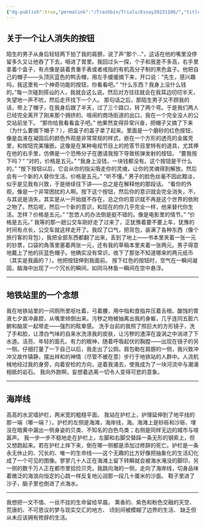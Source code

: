 ```yaml
---
{"dg-publish":true,"permalink":"/Trashbin/Trials/Essay20231106/","title":"231106-231111|一些文字线索","created":"","updated":""}
---
```


## 关于一个让人消失的按钮

陌生的男子从身后轻轻两下拍了我的肩膀，说了声“那个...”，这话在他的嘴里没停留多久又让他吞了下去，咽进了胃里。我回过头一探，个子和我差不多高，右手里拿着个盒子，有点像是装着贵重手表或者戒指的有机高分子制的黑色盒子。他把自己的帽子——头顶灰蓝色的鸭舌帽，用左手缓缓摘下来，开口说：“先生，感兴趣吗，我这里有一个神奇功能的按钮，你看看吧。”
“什么东西？我身上没什么钱的。”每一次碰到搭讪的人，我就会这么说。然后对方往往就会在我耳边叨叨半天，失望地一声不吭，然后走开找下一个人。
那句话之后，那陌生男子又不顾我的话，带上了帽子，在我身后跟了半天，过了三个路口，转了两个弯。于是我们两人已经完全离开了刚来那个拥挤的、喧闹的商场街道的出口，我在一个完全没人的公交站前坐下。
“那你给我看看盒子吧。”
他果然变得异常兴奋，把帽子又摘了下来（为什么要摘下帽子？），把盒子的盖子拿了起来。里面是一个磨砂的红色按钮，像是血液在凝固后的颜色外观是非常常规的样式，嵌在一个方形的透亮的金属壳里，和按钮完美镶嵌。这像是在某种电视节目上的抢答节目里特有的道具，尤其捧在他的右手里，仿佛是一个恐怖分子在邀请我按下导致核弹发射的按钮。
“要我按下吗？“
“对的，价格是五元。”
“我身上没钱，一块钱都没有。这个按钮是干什么的。”
“按下按钮以后，它会从你的指尖吸走你的灵魂，让你的灵魂得到解放。然后会有一个新的人替你生活。价格是五元。”
“听不懂。”
男子的脸色丝毫不因此黯淡，似乎是见我有兴致，于是继续往下讲——总之是在解释他的那段话。
“看你的外观，像是一个非常困扰的人啊。按下这个按钮，然后你的意识就会完全消失，不，与其说是消失，其实是从一开始就不存在，总之你的意识就不再是这个世界的依附之物了。然后呢，然后一个新的意识，和现在的你几乎完全一样，他来替代你生活。怎样？价格是五元。”
“忽悠人的办法倒是挺不错的。像是电影里的情节。”
“价格是五元。”
我等的那一趟公交车刚好走了过来了，正犹豫着要不要上车，犹豫的时间有点长，公交车就这样走开了。我叹了口气，把背包，装满了各种东西（像个旅行客的背包），我把全部东西都翻了出来，丢到了地上——书本里夹着一张一元的钞票，口袋的角落里塞着两张一元，还有我的草稿本里夹着一张两元。男子得意地戴上了他的灰蓝色帽子。他确实没有常识，收下了那张不知道哪来的两元纸币（其实是我画的？）。他把按钮伸到我面前。
按下红色的按钮时，空气在一瞬间凝固，脑海中出现了一个冗长的瞬间，如同马林鱼一瞬间在空中悬浮。

***

## 地铁站里的一个念想
我在地铁站里的一间厕所里呕吐着，弓着腰，用中指和食指并压着舌根。酸蚀的胃液七夕直冲鼻腔，从嘴里倾倒出来。污秽之物被抽离出我的身躯，几乎连同五脏六腑和脑浆一起带走——强烈的眩晕感。
洗手台前的我照了照巨大的方形镜子，洗了手和脸，让漂白气味的自来水洗涤我的皮肤，让污秽的渣滓在漩涡之中淌进了下水道。洁亮、年轻的面孔、有力的眼神，随着呼吸起伏的胸膛——出现在镜子的另一侧。仔细打量了一下自己以后，我走出了公厕。肩包勒在肩膀的一侧，我兴致冲冲又故作镇静，摆出祥和的神情（尽管不被在意）步行于地铁站的人群中。人流机械地经过我的身旁，向着安检的方向，逆着我涌去，使我成为了一块河流中与潮涌相抵的岩石。
我向外跑啊，妄想着逃离一切令人变得可悲的意象。

***

## 海岸线
高高的水泥墙护栏，两米宽的粗糙平面。
我站在护栏上，护理延伸到了地平线的那一端（哪一端？）。护栏的左侧是海滩，海岸线，海。海滩上是砂砾和沙砾、埋没在暗黄中漏出一侧身姿的贝类、不知名的白色鸟类；右侧是同样无边的城市与喧嚣声。
我一步一步不稳地走在护栏上，左脚和右脚交替踩一条无形的钢索上，但又想跑起来。若在护栏上摔下来，倒在哪一侧都是添加过修辞的死亡。护栏是一条永无休止的、冗长的、唯一的生命线——这个无趣的比方好像把抽象化的生活幻化成了一个可见的图像。寥寥几十人正在海滩上留下转瞬就会被海水淹没的脚印，另一侧的数千万人正在都市里拾捡贝壳。我跳向海的一侧，走向了海岸线，切身品味着微泛的海浪向恒定的心跳一样反复地沁润那一段几十厘米的沙面。
鞋子里进了沙子，脑子里也倒进了点海水。

***

我想把一文不值、一丝不挂的生命留给早晨。
熏香的、紫色和粉色交融的天空、
荒唐的、不可思议的梦与现实交汇的地方、
顷刻间被模糊了边界的生活、
缺乏但从未应该拥有修辞的生活。
